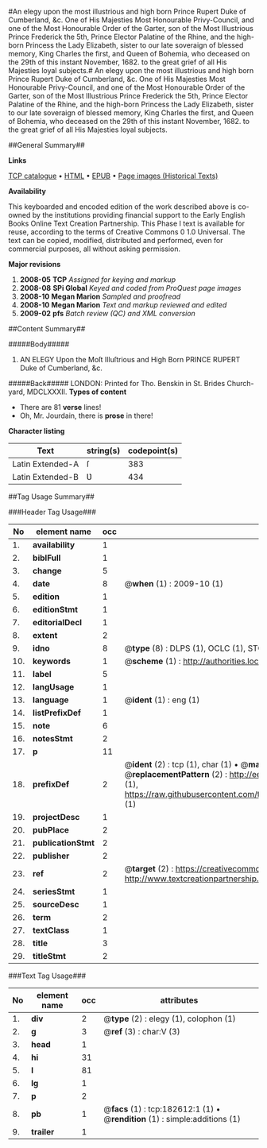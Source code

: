 #An elegy upon the most illustrious and high born Prince Rupert Duke of Cumberland, &c. One of His Majesties Most Honourable Privy-Council, and one of the Most Honourable Order of the Garter, son of the Most Illustrious Prince Frederick the 5th, Prince Elector Palatine of the Rhine, and the high-born Princess the Lady Elizabeth, sister to our late soveraign of blessed memory, King Charles the first, and Queen of Bohemia, who deceased on the 29th of this instant November, 1682. to the great grief of all His Majesties loyal subjects.#
An elegy upon the most illustrious and high born Prince Rupert Duke of Cumberland, &c. One of His Majesties Most Honourable Privy-Council, and one of the Most Honourable Order of the Garter, son of the Most Illustrious Prince Frederick the 5th, Prince Elector Palatine of the Rhine, and the high-born Princess the Lady Elizabeth, sister to our late soveraign of blessed memory, King Charles the first, and Queen of Bohemia, who deceased on the 29th of this instant November, 1682. to the great grief of all His Majesties loyal subjects.

##General Summary##

**Links**

[TCP catalogue](http://www.ota.ox.ac.uk/tcp/)  • 
[HTML](http://tei.it.ox.ac.uk/tcp/Texts-HTML/free/B03/B03278.html)  • 
[EPUB](http://tei.it.ox.ac.uk/tcp/Texts-EPUB/free/B03/B03278.epub) • 
[Page images (Historical Texts)](https://data.historicaltexts.jisc.ac.uk/view?pubId=eebo-99889845e&pageId=eebo-99889845e-182612-1)

**Availability**

This keyboarded and encoded edition of the
	       work described above is co-owned by the institutions
	       providing financial support to the Early English Books
	       Online Text Creation Partnership. This Phase I text is
	       available for reuse, according to the terms of Creative
	       Commons 0 1.0 Universal. The text can be copied,
	       modified, distributed and performed, even for
	       commercial purposes, all without asking permission.

**Major revisions**

1. __2008-05__ __TCP__ *Assigned for keying and markup*
1. __2008-08__ __SPi Global__ *Keyed and coded from ProQuest page images*
1. __2008-10__ __Megan Marion__ *Sampled and proofread*
1. __2008-10__ __Megan Marion__ *Text and markup reviewed and edited*
1. __2009-02__ __pfs__ *Batch review (QC) and XML conversion*

##Content Summary##

#####Body#####

1. AN ELEGY Upon the Moſt Illuſtrious and High Born PRINCE RUPERT Duke of Cumberland, &c.

#####Back#####
LONDON: Printed for Tho. Benskin in St. Brides Church-yard, MDCLXXXII.
**Types of content**

  * There are 81 **verse** lines!
  * Oh, Mr. Jourdain, there is **prose** in there!

**Character listing**


|Text|string(s)|codepoint(s)|
|---|---|---|
|Latin Extended-A|ſ|383|
|Latin Extended-B|Ʋ|434|

##Tag Usage Summary##

###Header Tag Usage###

|No|element name|occ|attributes|
|---|---|---|---|
|1.|__availability__|1||
|2.|__biblFull__|1||
|3.|__change__|5||
|4.|__date__|8| @__when__ (1) : 2009-10 (1)|
|5.|__edition__|1||
|6.|__editionStmt__|1||
|7.|__editorialDecl__|1||
|8.|__extent__|2||
|9.|__idno__|8| @__type__ (8) : DLPS (1), OCLC (1), STC (3), EEBO-CITATION (1), PROQUEST (1), VID (1)|
|10.|__keywords__|1| @__scheme__ (1) : http://authorities.loc.gov/ (1)|
|11.|__label__|5||
|12.|__langUsage__|1||
|13.|__language__|1| @__ident__ (1) : eng (1)|
|14.|__listPrefixDef__|1||
|15.|__note__|6||
|16.|__notesStmt__|2||
|17.|__p__|11||
|18.|__prefixDef__|2| @__ident__ (2) : tcp (1), char (1)  •  @__matchPattern__ (2) : ([0-9\-]+):([0-9IVX]+) (1), (.+) (1)  •  @__replacementPattern__ (2) : http://eebo.chadwyck.com/downloadtiff?vid=$1&page=$2 (1), https://raw.githubusercontent.com/textcreationpartnership/Texts/master/tcpchars.xml#$1 (1)|
|19.|__projectDesc__|1||
|20.|__pubPlace__|2||
|21.|__publicationStmt__|2||
|22.|__publisher__|2||
|23.|__ref__|2| @__target__ (2) : https://creativecommons.org/publicdomain/zero/1.0/ (1), http://www.textcreationpartnership.org/docs/. (1)|
|24.|__seriesStmt__|1||
|25.|__sourceDesc__|1||
|26.|__term__|2||
|27.|__textClass__|1||
|28.|__title__|3||
|29.|__titleStmt__|2||


###Text Tag Usage###

|No|element name|occ|attributes|
|---|---|---|---|
|1.|__div__|2| @__type__ (2) : elegy (1), colophon (1)|
|2.|__g__|3| @__ref__ (3) : char:V (3)|
|3.|__head__|1||
|4.|__hi__|31||
|5.|__l__|81||
|6.|__lg__|1||
|7.|__p__|2||
|8.|__pb__|1| @__facs__ (1) : tcp:182612:1 (1)  •  @__rendition__ (1) : simple:additions (1)|
|9.|__trailer__|1||
